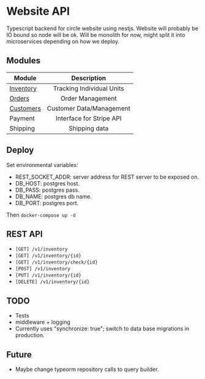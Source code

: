 # Website API

Typescript backend for circle website using nestjs.
Website will probably be IO bound so node will be ok.
Will be monolith for now, might split it into microservices depending on how we deploy.

## Modules

| Module                         | Description                 |
| ------------------------------ |:---------------------------:|
| [Inventory](src/inventory)     | Tracking Individual Units   |
| [Orders](src/orders)           | Order Management            |
| [Customers](src/customers)     | Customer Data/Management    |
| Payment                        | Interface for Stripe API    |
| Shipping                       | Shipping data               |

## Deploy

Set environmental variables:

- REST\_SOCKET\_ADDR: server address for REST server to be exposed on.
- DB\_HOST: postgres host.
- DB\_PASS: postgres pass.
- DB\_NAME: postgres db name.
- DB\_PORT: postgres port.

Then `docker-compose up -d`

## REST API

- `[GET] /v1/inventory`
- `[GET] /v1/inventory/{id}`
- `[GET] /v1/inventory/check/{id}`
- `[POST] /v1/inventory`
- `[PUT] /v1/inventory/{id}`
- `[DELETE] /v1/inventory/{id}`

## TODO

- Tests
- middleware + logging
- Currently uses "synchronize: true"; switch to data base migrations in production.


## Future

- Maybe change typeorm repository calls to query builder.